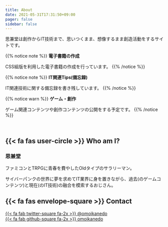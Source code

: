 ```yaml
---
title: About
date: 2021-05-31T17:31:50+09:00
pager: false
sidebar: false
---
```


思兼堂は創作からIT技術まで、思いつくまま、想像するまま創造活動をするサイトです。

{{% notice note %}}
<span class="fa-stack" style="vertical-align: top;"><i class="fas fa-circle fa-stack-2x" style="color:#30638e"></i><i class="fas fa-book-open fa-stack-1x fa-inverse"></i></span> **電子書籍の作成**  
  
CSS組版を利用した電子書籍の作成を行っています。
{{% /notice %}}

{{% notice note %}}
<span class="fa-stack" style="vertical-align: top;"><i class="fas fa-circle fa-stack-2x" style="color:#30638e"></i><i class="fas fa-lightbulb fa-stack-1x fa-inverse"></i></span> **IT関連Tips(備忘録)**  
  
IT関連技術に関する備忘録を書き残しています。
{{% /notice %}}

{{% notice warn %}}
<span class="fa-stack" style="vertical-align: top;"><i class="fas fa-circle fa-stack-2x" style="color:#8e8a30"></i><i class="fas fa-gamepad fa-stack-1x fa-inverse"></i></span> **ゲーム・創作**  
  
ゲーム関連コンテンツや創作コンテンツの公開をする予定です。
{{% /notice %}}

<br>

## {{< fa fas user-circle >}} Who am I?

### 思兼堂

ファミコンとTRPGに青春を費やしたOldタイプのサラリーマン。

サイバーパンクの世界に夢を求めてIT業界に身を置きながら、過去(のゲームコンテンツ)と現在(のIT技術)の融合を模索するおじさん。

## {{< fa fas envelope-square >}} Contact

 [{{< fa fab twitter-square fa-2x >}} @omoikanedo](https://twitter.com/omoikanedo)  
 [{{< fa fab github-square fa-2x >}} omoikanedo](https://github.com/omoikanedo)

